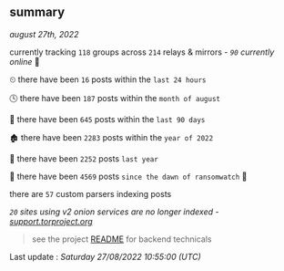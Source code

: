 
## summary
_august 27th, 2022_

currently tracking `118` groups across `214` relays & mirrors - _`90` currently online_ 📡

⏲ there have been `16` posts within the `last 24 hours`

🕓 there have been `187` posts within the `month of august`

📅 there have been `645` posts within the `last 90 days`

🏚 there have been `2283` posts within the `year of 2022`

🚀 there have been `2252` posts `last year`

🦕 there have been `4569` posts `since the dawn of ransomwatch` 🐣

there are `57` custom parsers indexing posts

_`20` sites using v2 onion services are no longer indexed - [support.torproject.org](https://support.torproject.org/onionservices/v2-deprecation/)_

> see the project [README](https://github.com/jmousqueton/ransomwatch#readme) for backend technicals



Last update : _Saturday 27/08/2022 10:55:00 (UTC)_

